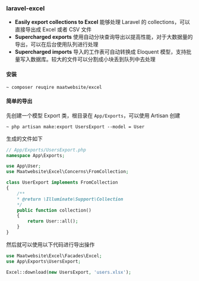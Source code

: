 ### laravel-excel

- **Easily export collections to Excel** 能够处理 Laravel 的 collections，可以直接导出成 Excel 或者 CSV 文件
- **Supercharged exports** 使用自动分块查询导出以提高性能，对于大数据量的导出，可以在后台使用队列进行处理
- **Supercharged imports** 导入的工作表可自动转换成 Eloquent 模型，支持批量写入数据库。较大的文件可以分割成小块丢到队列中去处理

#### 安装

````
~ composer reuqire maatwebsite/excel
````

#### 简单的导出

先创建一个模型 Export 类，根目录在 `App/Exports`，可以使用 Artisan 创建

````
~ php artisan make:export UsersExport --model = User
````

生成的文件如下

````php
// App/Exports/UsersExport.php
namespace App\Exports;

use App\User;
use Maatwebsite\Excel\Concerns\FromCollection;

class UserExport implements FromCollection
{
    /**
    * @return \Illuminate\Support\Collection
    */
    public function collection()
    {
        return User::all();
    }
}
````

然后就可以使用以下代码进行导出操作

````php
use Maatwebsite\Excel\Facades\Excel;
use App\Exports\UsersExport;

Excel::download(new UsersExport, 'users.xlsx');
````
